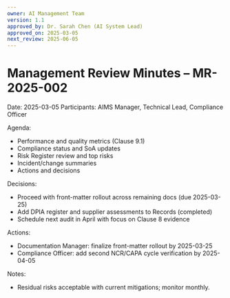 ```yaml
---
owner: AI Management Team
version: 1.1
approved_by: Dr. Sarah Chen (AI System Lead)
approved_on: 2025-03-05
next_review: 2025-06-05
---
```


# Management Review Minutes – MR-2025-002

Date: 2025-03-05
Participants: AIMS Manager, Technical Lead, Compliance Officer

Agenda:
- Performance and quality metrics (Clause 9.1)
- Compliance status and SoA updates
- Risk Register review and top risks
- Incident/change summaries
- Actions and decisions

Decisions:
- Proceed with front-matter rollout across remaining docs (due 2025-03-25)
- Add DPIA register and supplier assessments to Records (completed)
- Schedule next audit in April with focus on Clause 8 evidence

Actions:
- Documentation Manager: finalize front-matter rollout by 2025-03-25
- Compliance Officer: add second NCR/CAPA cycle verification by 2025-04-05

Notes:
- Residual risks acceptable with current mitigations; monitor monthly.

